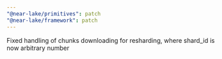 ```yaml
---
"@near-lake/primitives": patch
"@near-lake/framework": patch
---
```


Fixed handling of chunks downloading for resharding, where shard_id is now arbitrary number
